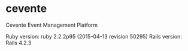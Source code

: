 # cevente
Cevente Event Management Platform

Ruby version: ruby 2.2.2p95 (2015-04-13 revision 50295)
Rails version: Rails 4.2.3
